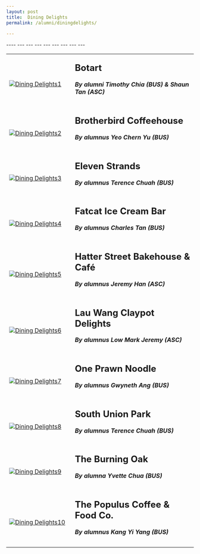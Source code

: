 ```yaml
---
layout: post
title:  Dining Delights
permalink: /alumni/diningdelights/

---
```

<div>
    <table>
        <tr>
            <td style="width:35%"><br>
                <a href="https://botart.sg/">
                <image src="{{site.baseurl}}/images/MerchantDining-Botart.png" style="display:block;margin-left:auto;margin-right:auto;" alt="Dining Delights1">                                       </image>
                </a>
            </td>
            <td style="width:65%"><br>
                <h2 style="margin-top:0%">Botart</h2>
                <h5 style="margin-top:0%"><i>By alumni Timothy Chia (BUS) & Shaun Tan (ASC)</i></h5>
            </td>
         </tr>
----
        <tr>
            <td style="width:35%"><br>
                <a href="https://brotherbird.sg/">
                <image src="{{site.baseurl}}/images/MerchantDining-BrotherbirdCoffeeHouse.jpg" style="display:block;margin-left:auto;margin-right:auto;" alt="Dining Delights2">                          </image>
                </a>
            </td>
            <td style="width:65%"><br>
                <h2 style="margin-top:0%">Brotherbird Coffeehouse</h2>
                <h5 style="margin-top:0%"><i>By alumnus Yeo Chern Yu (BUS)</i></h5>
            </td>
         </tr>
---
        <tr>
            <td style="width:35%"><br>
                <a href="https://www.facebook.com/elevenstrands/">
                <image src="{{site.baseurl}}/images/MerchantDining-ElevenStrands.jpg" style="display:block;margin-left:auto;margin-right:auto;" alt="Dining Delights3">                                       </image>
                </a>
            </td>
            <td style="width:65%"><br>
                <h2 style="margin-top:0%">Eleven Strands</h2>
                <h5 style="margin-top:0%"><i>By alumnus Terence Chuah (BUS)</i></h5>
            </td>
         </tr>
---
        <tr>
            <td style="width:35%"><br>
                <a href="http://fatcat.sg/">
                <image src="{{site.baseurl}}/images/MerchantDining-FatcatIceCreamBar.jpg" style="display:block;margin-left:auto;margin-right:auto;" alt="Dining Delights4">                                       </image>
                </a>
            </td>
            <td style="width:65%"><br>
                <h2 style="margin-top:0%">Fatcat Ice Cream Bar</h2>
                <h5 style="margin-top:0%"><i>By alumnus Charles Tan (BUS)</i></h5>
            </td>
         </tr>
---
        <tr>
            <td style="width:35%"><br>
                <a href="https://www.hatterstreet.com/">
                <image src="{{site.baseurl}}/images/MerchantDining-HatterStreetBakehouseCafe.png" style="display:block;margin-left:auto;margin-right:auto;" alt="Dining Delights5">                                       </image>
                </a>
            </td>
            <td style="width:65%"><br>
                <h2 style="margin-top:0%">Hatter Street Bakehouse & Café</h2>
                <h5 style="margin-top:0%"><i>By alumnus Jeremy Han (ASC)</i></h5>
            </td>
         </tr>
---
        <tr>
            <td style="width:35%"><br>
                <a href="https://www.lauwangclaypot.com/">
                <image src="{{site.baseurl}}/images/MerchantDining-LauWangClaypotDelights.jpg" style="display:block;margin-left:auto;margin-right:auto;" alt="Dining Delights6">                                       </image>
                </a>
            </td>
            <td style="width:65%"><br>
                <h2 style="margin-top:0%">Lau Wang Claypot Delights</h2>
                <h5 style="margin-top:0%"><i>By alumnus Low Mark Jeremy (ASC)</i></h5>
            </td>
         </tr>
---
        <tr>
            <td style="width:35%"><br>
                <a href="https://www.oneprawnnoodle.com/">
                <image src="{{site.baseurl}}/images/MerchantDining-OnePrawnNoodle.png" style="display:block;margin-left:auto;margin-right:auto;" alt="Dining Delights7">                                       </image>
                </a>
            </td>
            <td style="width:65%"><br>
                <h2 style="margin-top:0%">One Prawn Noodle</h2>
                <h5 style="margin-top:0%"><i>By alumnus Gwyneth Ang (BUS)</i></h5>
            </td>
         </tr>
---
        <tr>
            <td style="width:35%"><br>
                <a href="https://www.facebook.com/southunionpark/">
                <image src="{{site.baseurl}}/images/MerchantDining-SouthUnionPark.png" style="display:block;margin-left:auto;margin-right:auto;" alt="Dining Delights8">                                       </image>
                </a>
            </td>
            <td style="width:65%"><br>
                <h2 style="margin-top:0%">South Union Park</h2>
                <h5 style="margin-top:0%"><i>By alumnus Terence Chuah (BUS)</i></h5>
            </td>
         </tr>
---
        <tr>
            <td style="width:35%"><br>
                <a href="https://www.facebook.com/the.burning.oak.singapore/">
                <image src="{{site.baseurl}}/images/MerchantDining-TheBurningOak.jpg" style="display:block;margin-left:auto;margin-right:auto;" alt="Dining Delights9">                                       </image>
                </a>
            </td>
            <td style="width:65%"><br>
                <h2 style="margin-top:0%">The Burning Oak</h2>
                <h5 style="margin-top:0%"><i>By alumna Yvette Chua (BUS)</i></h5>
            </td>
         </tr>
---
        <tr>
            <td style="width:35%"><br>
                <a href="https://thepopulus.cafe/">
                <image src="{{site.baseurl}}/images/MerchantDining-ThePopulusCoffeeFood.jpg" style="display:block;margin-left:auto;margin-right:auto;" alt="Dining Delights10">                                       </image>
                </a>
            </td>
            <td style="width:65%"><br>
                <h2 style="margin-top:0%">The Populus Coffee & Food Co.</h2>
                <h5 style="margin-top:0%"><i>By alumnus Kang Yi Yang (BUS)</i></h5>
            </td>
         </tr>
    </table>
</div>
